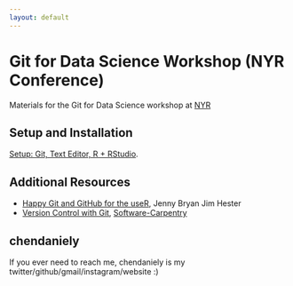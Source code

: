 ```yaml
---
layout: default
---
```


# Git for Data Science Workshop (NYR Conference)

Materials for the Git for Data Science workshop at [NYR](https://www.rstats.nyc/)

## Setup and Installation

[Setup: Git, Text Editor, R + RStudio](./setup.html).

## Additional Resources

- [Happy Git and GitHub for the useR](https://happygitwithr.com/), Jenny Bryan Jim Hester
- [Version Control with Git](http://swcarpentry.github.io/git-novice/), [Software-Carpentry](https://software-carpentry.org)

## chendaniely

If you ever need to reach me, chendaniely is my twitter/github/gmail/instagram/website :)
